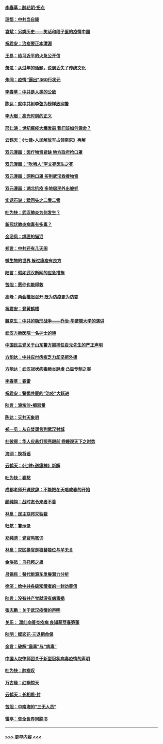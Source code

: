 #### [李春草：醉花阴·拐点](../pages/nsc993/n11890567.md?t=02240831) 
#### [理悟：中共当自毙](../pages/nsc993/n11890559.md?t=02240831) 
#### [袁斌：另类历史——笑话和段子里的疫情中国](../pages/nsc993/n11889243.md?t=02240831) 
#### [祝君安：治疫要正本清源](../pages/nsc993/n11889085.md?t=02240831) 
#### [王易：给习近平的火急公开信](../pages/nsc993/n11888225.md?t=02240831) 
#### [萧进：从过年的话题，说到丢失了传统文化](../pages/nsc993/n11887732.md?t=02240831) 
#### [朱同：疫情“逼出”360行状元](../pages/nsc993/n11887678.md?t=02240831) 
#### [李春草：中共是人类的公敌](../pages/nsc993/n11887656.md?t=02240831) 
#### [陈达：就中共树李弦为榜样致网警](../pages/nsc993/n11887625.md?t=02240831) 
#### [李大眼：高光时刻的正义](../pages/nsc993/n11887585.md?t=02240831) 
#### [邢仁涛：世纪瘟疫大爆发前 我们该如何保命？](../pages/nsc993/n11887535.md?t=02240831) 
#### [云鹤天：《七律▪人民解放军占领南京》再解](../pages/nsc993/n11887524.md?t=02240831) 
#### [双元漫画：医疗物资紧缺 地方政府抢口罩](../pages/nsc993/n11884744.md?t=02240831) 
#### [双元漫画：“吹哨人”李文亮医生之死](../pages/nsc993/n11884705.md?t=02240831) 
#### [双元漫画：网购口罩 买到武汉救援物资](../pages/nsc993/n11884670.md?t=02240831) 
#### [双元漫画：湖北抗疫 多地居民外出被抓](../pages/nsc993/n11884643.md?t=02240831) 
#### [实话石说：猛回头之二零二零](../pages/nsc993/n11883968.md?t=02240831) 
#### [吐为快：武汉肺炎为何发生？](../pages/nsc993/n11882180.md?t=02240831) 
#### [新冠状肺炎病毒有多毒？](../pages/nsc993/n11881790.md?t=02240831) 
#### [金浴凤：绑匪的猫泪](../pages/nsc993/n11880664.md?t=02240831) 
#### [郑言：中共还有几天闹](../pages/nsc993/n11880645.md?t=02240831) 
#### [微生物的世界 躲过瘟疫有良方](../pages/nsc993/n11880492.md?t=02240831) 
#### [陆言：假如武汉断网的应急措施](../pages/nsc993/n11880619.md?t=02240831) 
#### [苦胆：愿你也能得救](../pages/nsc993/n11880601.md?t=02240831) 
#### [高峰：两会推迟召开  既为防疫更为防变](../pages/nsc993/n11879977.md?t=02240831) 
#### [祝君安：登黄鹤楼](../pages/nsc993/n11880583.md?t=02240831) 
#### [魏京生：中共的隐形战争——乔治‧华盛顿大学的演讲](../pages/nsc993/n11879765.md?t=02240831) 
#### [武汉方舱医院一名护士的诗](../pages/nsc993/n11878480.md?t=02240831) 
#### [中国民主党关于山东警方抓捕任自元先生的严正声明](../pages/nsc993/n11877506.md?t=02240831) 
#### [方能达：中共应付疠疫乏力却坚拒外援](../pages/nsc993/n11877497.md?t=02240831) 
#### [方能达：武汉冠状病毒肺炎肆虐 凸显专制之害](../pages/nsc993/n11877475.md?t=02240831) 
#### [李春草：春雷](../pages/nsc993/n11876287.md?t=02240831) 
#### [祝君安：警惕共匪的“治疫”大跃进](../pages/nsc993/n11876084.md?t=02240831) 
#### [陆言：浪淘沙•细思量](../pages/nsc993/n11876071.md?t=02240831) 
#### [陈达：灭共天象明](../pages/nsc993/n11876063.md?t=02240831) 
#### [郑一见：从自焚谎言到武汉封城](../pages/nsc993/n11875621.md?t=02240831) 
#### [杜彼得：华人应悬灯照亮跟前 卷幔观天下之时势](../pages/nsc993/n11874822.md?t=02240831) 
#### [海网：换将谣](../pages/nsc993/n11873712.md?t=02240831) 
#### [云鹤天：《七律▪送瘟神》新解](../pages/nsc993/n11873598.md?t=02240831) 
#### [吐为快：春愁](../pages/nsc993/n11872801.md?t=02240831) 
#### [成都老师开课致辞：不能把冬天唱成春的开始](../pages/nsc993/n11872653.md?t=02240831) 
#### [颜纯钩：战时态令来者不善](../pages/nsc993/n11872011.md?t=02240831) 
#### [林泉：民主联邦灭独裁](../pages/nsc993/n11870998.md?t=02240831) 
#### [归航：警示录](../pages/nsc993/n11870963.md?t=02240831) 
#### [郑纯清：党官鸣冤词](../pages/nsc993/n11870938.md?t=02240831) 
#### [林泉：灾区换官是狼替狼位与羊无关](../pages/nsc993/n11870896.md?t=02240831) 
#### [金浴凤：乌托邦之蛊](../pages/nsc993/n11870879.md?t=02240831) 
#### [吕锡民：替代能源车发展潜力分析](../pages/nsc993/n11870656.md?t=02240831) 
#### [徐济：给中共各级知情者的一封劝善信](../pages/nsc993/n11868561.md?t=02240831) 
#### [陆言：没有共产党就没有病毒祸](../pages/nsc993/n11868232.md?t=02240831) 
#### [张志鹏：关于武汉疫情的声明](../pages/nsc993/n11867182.md?t=02240831) 
#### [关乐： 漂红向善克疫病 良知萌芽春笋蓬](../pages/nsc993/n11865710.md?t=02240831) 
#### [陆明：蝶恋花‧三退把命保](../pages/nsc993/n11865673.md?t=02240831) 
#### [金言：破解“蛊毒”与“病毒”](../pages/nsc993/n11864103.md?t=02240831) 
#### [中国人权律师团关于新型冠状病毒疫情的声明](../pages/nsc993/n11864249.md?t=02240831) 
#### [吐为快：肺疫叹](../pages/nsc993/n11864027.md?t=02240831) 
#### [万古缘：红祸惊天](../pages/nsc993/n11864079.md?t=02240831) 
#### [云鹤天：长相思‧封](../pages/nsc993/n11864006.md?t=02240831) 
#### [苦胆：中南海的“三无人员”](../pages/nsc993/n11862997.md?t=02240831) 
#### [雷亭：告全世界同胞书](../pages/nsc993/n11862572.md?t=02240831) 

----
#### [ >>> 更早内容 <<< ](../indexes/nsc993-earlier.md)
